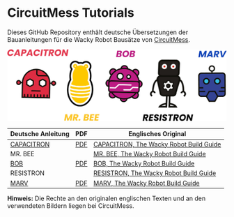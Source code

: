 # CircuitMess Tutorials

Dieses GitHub Repository enthält deutsche Übersetzungen der Bauanleitungen für die Wacky Robot Bausätze von [CircuitMess](https://circuitmess.com/).

![Alle verrückten Roboter](wacky_bg2.jpg)

| Deutsche Anleitung                 | PDF                              | Englisches Original                                                                                                 |
|------------------------------------|----------------------------------|---------------------------------------------------------------------------------------------------------------------|
| [CAPACITRON](capacitron/README.md) | [PDF](capacitron/CAPACITRON.pdf) | [CAPACITRON, The Wacky Robot Build Guide](https://learn.circuitmess.com/resources/guides/en/capacitron-build-guide) |
| MR. BEE                            |                                  | [MR. BEE, The Wacky Robot Build Guide](https://learn.circuitmess.com/resources/guides/en/mrbee-build-guide)         |
| [BOB](bob/README.md)               | [PDF](bob/BOB.pdf)               | [BOB, The Wacky Robot Build Guide](https://learn.circuitmess.com/resources/guides/en/bob-build-guide)               |
| RESISTRON                          |                                  | [RESISTRON, The Wacky Robot Build Guide](https://learn.circuitmess.com/resources/guides/en/resistron-build-guide)   |
| [MARV](marv/README.md)             | [PDF](marv/MARV.pdf)             | [MARV, The Wacky Robot Build Guide](https://learn.circuitmess.com/resources/guides/en/marv-build-guide)             |

**Hinweis:**
Die Rechte an den originalen englischen Texten und an den verwendeten Bildern liegen bei CircuitMess.
